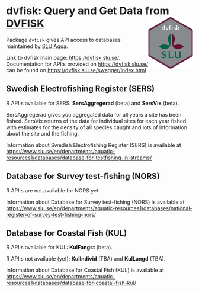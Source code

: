 # dvfisk: Query and Get Data from [DVFISK](https://dvfisk.slu.se/) <img src="man/figures/logo.png" align="right" height="139"/>

Package `dvfisk` gives API access to databases maintained by [SLU Aqua](https://www.slu.se/en/departments/aquatic-resources1/ "Link to SLU Aqua").

Link to dvfisk main page: <https://dvfisk.slu.se/>. Documentation for API:s provided on <https://dvfisk.slu.se/> can be found on <https://dvfisk.slu.se/swagger/index.html>

## Swedish Electrofishing Register (SERS)

R API:s available for SERS: **SersAggregerad** (beta) and **SersVix** (beta).

SersAggregerad gives you aggregated data for all years a site has been fished. SersVix returns of the data for
individual sites for each year fished with estimates for the density of all species caught and lots of information
about the site and the fishing.

Information about Swedish Electrofishing Register (SERS) is available at <https://www.slu.se/en/departments/aquatic-resources1/databases/database-for-testfishing-in-streams/>

## Database for Survey test-fishing (NORS)

R API:s are not available for NORS yet.

Information about Database for Survey test-fishing (NORS) is available at <https://www.slu.se/en/departments/aquatic-resources1/databases/national-register-of-survey-test-fishing-nors/>

## Database for Coastal Fish (KUL)

R API:s available for KUL: **KulFangst** (beta). 

R API:s not available (yet): **KulIndivid** (TBA) and **KulLangd** (TBA).

Information about Database for Coastal Fish (KUL) is available at <https://www.slu.se/en/departments/aquatic-resources1/databases/database-for-coastal-fish-kul/>
